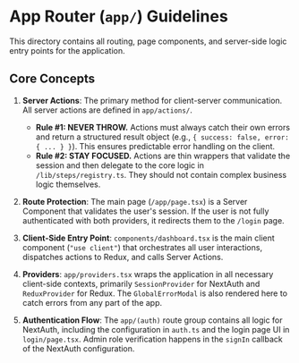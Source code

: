 # App Router (`app/`) Guidelines

This directory contains all routing, page components, and server-side logic entry points for the application.

## Core Concepts

1.  **Server Actions**: The primary method for client-server communication. All server actions are defined in `app/actions/`.

    - **Rule #1: NEVER THROW.** Actions must always catch their own errors and return a structured result object (e.g., `{ success: false, error: { ... } }`). This ensures predictable error handling on the client.
    - **Rule #2: STAY FOCUSED.** Actions are thin wrappers that validate the session and then delegate to the core logic in `/lib/steps/registry.ts`. They should not contain complex business logic themselves.

2.  **Route Protection**: The main page (`/app/page.tsx`) is a Server Component that validates the user's session. If the user is not fully authenticated with both providers, it redirects them to the `/login` page.

3.  **Client-Side Entry Point**: `components/dashboard.tsx` is the main client component (`"use client"`) that orchestrates all user interactions, dispatches actions to Redux, and calls Server Actions.

4.  **Providers**: `app/providers.tsx` wraps the application in all necessary client-side contexts, primarily `SessionProvider` for NextAuth and `ReduxProvider` for Redux. The `GlobalErrorModal` is also rendered here to catch errors from any part of the app.

5.  **Authentication Flow**: The `app/(auth)` route group contains all logic for NextAuth, including the configuration in `auth.ts` and the login page UI in `login/page.tsx`. Admin role verification happens in the `signIn` callback of the NextAuth configuration.
